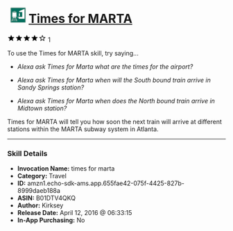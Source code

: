 # &nbsp;<img src="skill_icon" alt="Times for MARTA icon" width="36"> [Times for MARTA](http://alexa.amazon.com/#skills/amzn1.echo-sdk-ams.app.655fae42-075f-4425-827b-8999daeb188a)
![4 stars](../../images/ic_star_black_18dp_1x.png)![4 stars](../../images/ic_star_black_18dp_1x.png)![4 stars](../../images/ic_star_black_18dp_1x.png)![4 stars](../../images/ic_star_black_18dp_1x.png)![4 stars](../../images/ic_star_border_black_18dp_1x.png) 1

To use the Times for MARTA skill, try saying...

* *Alexa ask Times for Marta what are the times for the airport?*

* *Alexa ask Times for Marta when will the South bound train arrive in Sandy Springs station?*

* *Alexa ask Times for Marta when does the North bound train arrive in Midtown station?*

Times for MARTA will tell you how soon the next train will arrive at different stations within the MARTA subway system in Atlanta.

***

### Skill Details

* **Invocation Name:** times for marta
* **Category:** Travel
* **ID:** amzn1.echo-sdk-ams.app.655fae42-075f-4425-827b-8999daeb188a
* **ASIN:** B01DTV4QKQ
* **Author:** Kirksey
* **Release Date:** April 12, 2016 @ 06:33:15
* **In-App Purchasing:** No
